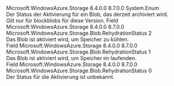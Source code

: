 <Type Name="RehydrationStatus" FullName="Microsoft.WindowsAzure.Storage.Blob.RehydrationStatus">
  <TypeSignature Language="C#" Value="public enum RehydrationStatus" />
  <TypeSignature Language="ILAsm" Value=".class public auto ansi sealed RehydrationStatus extends System.Enum" />
  <TypeSignature Language="DocId" Value="T:Microsoft.WindowsAzure.Storage.Blob.RehydrationStatus" />
  <TypeSignature Language="VB.NET" Value="Public Enum RehydrationStatus" />
  <TypeSignature Language="F#" Value="type RehydrationStatus = " />
  <AssemblyInfo>
    <AssemblyName>Microsoft.WindowsAzure.Storage</AssemblyName>
    <AssemblyVersion>8.4.0.0</AssemblyVersion>
    <AssemblyVersion>8.7.0.0</AssemblyVersion>
  </AssemblyInfo>
  <Base>
    <BaseTypeName>System.Enum</BaseTypeName>
  </Base>
  <Docs>
    <summary>
            Der Status der Aktivierung für ein Blob, das derzeit archiviert wird.
            </summary>
    <remarks>Gilt nur für blockblobs für diese Version.</remarks>
  </Docs>
  <Members>
    <Member MemberName="PendingToCool">
      <MemberSignature Language="C#" Value="PendingToCool" />
      <MemberSignature Language="ILAsm" Value=".field public static literal valuetype Microsoft.WindowsAzure.Storage.Blob.RehydrationStatus PendingToCool = int32(2)" />
      <MemberSignature Language="DocId" Value="F:Microsoft.WindowsAzure.Storage.Blob.RehydrationStatus.PendingToCool" />
      <MemberSignature Language="VB.NET" Value="PendingToCool" />
      <MemberSignature Language="F#" Value="PendingToCool = 2" Usage="Microsoft.WindowsAzure.Storage.Blob.RehydrationStatus.PendingToCool" />
      <MemberType>Field</MemberType>
      <AssemblyInfo>
        <AssemblyName>Microsoft.WindowsAzure.Storage</AssemblyName>
        <AssemblyVersion>8.4.0.0</AssemblyVersion>
        <AssemblyVersion>8.7.0.0</AssemblyVersion>
      </AssemblyInfo>
      <ReturnValue>
        <ReturnType>Microsoft.WindowsAzure.Storage.Blob.RehydrationStatus</ReturnType>
      </ReturnValue>
      <MemberValue>2</MemberValue>
      <Docs>
        <summary>
            Das Blob ist aktiviert wird, um Speicher zu kühlen.
            </summary>
      </Docs>
    </Member>
    <Member MemberName="PendingToHot">
      <MemberSignature Language="C#" Value="PendingToHot" />
      <MemberSignature Language="ILAsm" Value=".field public static literal valuetype Microsoft.WindowsAzure.Storage.Blob.RehydrationStatus PendingToHot = int32(1)" />
      <MemberSignature Language="DocId" Value="F:Microsoft.WindowsAzure.Storage.Blob.RehydrationStatus.PendingToHot" />
      <MemberSignature Language="VB.NET" Value="PendingToHot" />
      <MemberSignature Language="F#" Value="PendingToHot = 1" Usage="Microsoft.WindowsAzure.Storage.Blob.RehydrationStatus.PendingToHot" />
      <MemberType>Field</MemberType>
      <AssemblyInfo>
        <AssemblyName>Microsoft.WindowsAzure.Storage</AssemblyName>
        <AssemblyVersion>8.4.0.0</AssemblyVersion>
        <AssemblyVersion>8.7.0.0</AssemblyVersion>
      </AssemblyInfo>
      <ReturnValue>
        <ReturnType>Microsoft.WindowsAzure.Storage.Blob.RehydrationStatus</ReturnType>
      </ReturnValue>
      <MemberValue>1</MemberValue>
      <Docs>
        <summary>
            Das Blob ist aktiviert wird, um Speicher im laufenden.
            </summary>
      </Docs>
    </Member>
    <Member MemberName="Unknown">
      <MemberSignature Language="C#" Value="Unknown" />
      <MemberSignature Language="ILAsm" Value=".field public static literal valuetype Microsoft.WindowsAzure.Storage.Blob.RehydrationStatus Unknown = int32(0)" />
      <MemberSignature Language="DocId" Value="F:Microsoft.WindowsAzure.Storage.Blob.RehydrationStatus.Unknown" />
      <MemberSignature Language="VB.NET" Value="Unknown" />
      <MemberSignature Language="F#" Value="Unknown = 0" Usage="Microsoft.WindowsAzure.Storage.Blob.RehydrationStatus.Unknown" />
      <MemberType>Field</MemberType>
      <AssemblyInfo>
        <AssemblyName>Microsoft.WindowsAzure.Storage</AssemblyName>
        <AssemblyVersion>8.4.0.0</AssemblyVersion>
        <AssemblyVersion>8.7.0.0</AssemblyVersion>
      </AssemblyInfo>
      <ReturnValue>
        <ReturnType>Microsoft.WindowsAzure.Storage.Blob.RehydrationStatus</ReturnType>
      </ReturnValue>
      <MemberValue>0</MemberValue>
      <Docs>
        <summary>
            Der Status für die Aktivierung ist unbekannt.
            </summary>
      </Docs>
    </Member>
  </Members>
</Type>